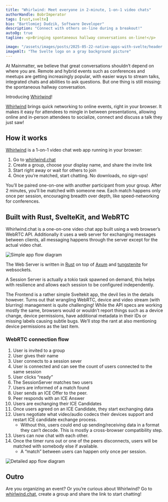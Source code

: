 ```yaml
---
title: "Whirlwind: Meet everyone in 2-minute, 1-on-1 video chats"
authorHandle: BobrImperator
tags: [rust,svelte]
bio: "Bartlomiej Dudzik, Software Developer"
description: "Connect with others on-line during a breakout!"
autoOg: true
tagline: <p>Bringing spontaneous hallway conversations on-line!</p>

image: "/assets/images/posts/2025-05-22-native-apps-with-svelte/header.jpg"
imageAlt: "The Svelte logo on a gray background picture"
---
```


At Mainmatter, we believe that great conversations shouldn’t depend on where you are. Remote and hybrid events such as conferences and meetups are getting increasingly popular, with easier ways to stream talks, integrated chats and abilities to ask questions. But one thing is still missing: the spontaneous hallway conversation.

Introducing [Whirlwind](https://whirlwind.chat)!

[Whirlwind](https://whirlwind.chat) brings quick networking to online events, right in your browser. It makes it easy for attendees to mingle in between presentations, allowing online and in-person attendees to socialize, connect and discuss a talk they just saw!

## How it works

[Whirlwind](https://Whirlwind.chat) is a 1-on-1 video chat web app running in your browser:

1. Go to [whirlwind.chat](https://whirlwind.chat)
2. Create a group, choose your display name, and share the invite link
3. Start right away or wait for others to join
4. Once you’re matched, start chatting. No downloads, no sign-ups!

You’ll be paired one-on-one with another participant from your group. After 2 minutes, you’ll be matched with someone new. Each match happens only once per session, encouraging breadth over depth, like speed-networking for conferences.

## Built with Rust, SvelteKit, and WebRTC

Whirlwind.chat is a one-on-one video chat app built using a web browser’s WebRTC API.
Additionally it uses a web server for exchanging messages between clients, all messaging happens through the server except for the actual video chat.

![Simple app flow diagram](/assets/images/posts/2025-05-31-introducing-whirlwind/simple-diagram.png)

The Web Server is written in [Rust](https://www.rust-lang.org/) on top of [Axum](https://docs.rs/axum/latest/axum/) and [tungstenite](https://github.com/snapview/tungstenite-rs) for websockets.

A Session Server is actually a tokio task spawned on demand, this helps with resilience and allows each session to be configured independently.

The Frontend is a rather simple Sveltekit app, the devil lies in the details however. Turns out that  wrangling WebRTC, device and video stream (with blurring) management is quite challenging! While the API specs are working mostly the same, browsers would or wouldn’t report things such as a device change, device permissions, have additional metadata in their IDs or missing labels causing subtle bugs. We’ll stop the rant at also mentioning device permissions as the last item.

### WebRTC connection flow

1. User is invited to a group
2. User gives their name
3. User connects to a session sever
4. User is connected and can see the count of users connected to the same session
5. User clicks “ready”
6. The SessionServer matches two users
7. Users are informed of a match found
8. User sends an ICE Offer to the peer.
9. Peer responds with an ICE Answer
10. Users are exchanging their ICE Candidates
11. Once users agreed on an ICE Candidate, they start exchanging data
12. Users negotiate what video/audio codecs their devices support and restart ICE candidate exchange process.
    - Without this, users could end up sending/receiving data in a format they can’t decode. This is mostly a cross-browser compatibility step.
13. Users can now chat with each other.
14. Once the timer runs out or one of the peers disconnects, users will be matched with somebody else if available.
    - A “match” between users can happen only once per session.

![Detailed app flow diagram](/assets/images/posts/2025-05-31-introducing-whirlwind/detailed-diagram.png)

## Outro

Are you organizing an event? Or you’re curious about Whirlwind?
Go to [whirlwind.chat](https://whirlwind.chat), create a group and share the link to start chatting!

